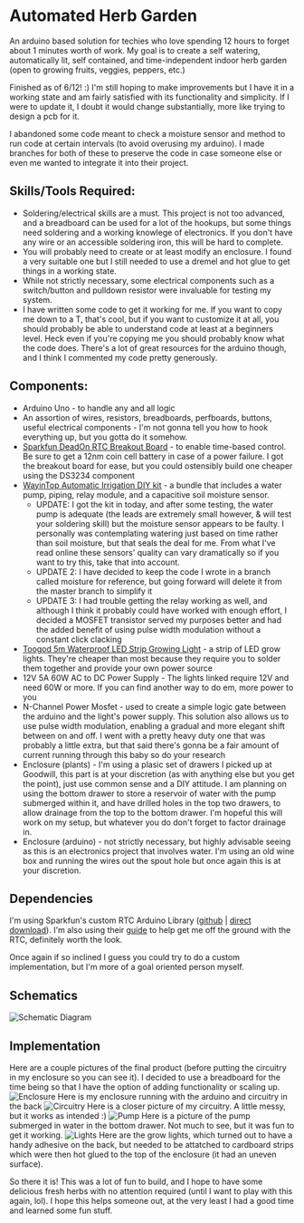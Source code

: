 # Automated Herb Garden

An arduino based solution for techies who love spending 12 hours to forget about 1 minutes worth of work. My goal is to create a self watering, automatically lit, self contained, and time-independent indoor herb garden (open to growing fruits, veggies, peppers, etc.)

Finished as of 6/12! :) I'm still hoping to make improvements but I have it in a working state and am fairly satisfied with its functionality and simplicity. If I were to update it, I doubt it would change substantially, more like trying to design a pcb for it.

I abandoned some code meant to check a moisture sensor and method to run code at certain intervals (to avoid overusing my arduino). I made branches for both of these to preserve the code in case someone else or even me wanted to integrate it into their project.

## Skills/Tools Required:
* Soldering/electrical skills are a must. This project is not too advanced, and a breadboard can be used for a lot of the hookups, but some things need soldering and a working knowlege of electronics. If you don't have any wire or an accessible soldering iron, this will be hard to complete.
* You will probably need to create or at least modify an enclosure. I found a very suitable one but I still needed to use a dremel and hot glue to get things in a working state.
* While not strictly necessary, some electrical components such as a switch/button and pulldown resistor were invaluable for testing my system.
* I have written some code to get it working for me. If you want to copy me down to a T, that's cool, but if you want to customize it at all, you should probably be able to understand code at least at a beginners level. Heck even if you're copying me you should probably know what the code does. There's a lot of great resources for the arduino though, and I think I commented my code pretty generously.

## Components:
* Arduino Uno - to handle any and all logic
* An assortion of wires, resistors, breadboards, perfboards, buttons, useful electrical components - I'm not gonna tell you how to hook everything up, but you gotta do it somehow.
* [Sparkfun DeadOn RTC Breakout Board](https://www.sparkfun.com/products/10160) - to enable time-based control. Be sure to get a 12nm coin cell battery in case of a power failure. I got the breakout board for ease, but you could ostensibly build one cheaper using the DS3234 component
* [WayinTop Automatic Irrigation DIY kit](https://www.amazon.com/dp/B07TLRYGT1/) - a bundle that includes a water pump, piping, relay module, and a capacitive soil moisture sensor.
  * UPDATE: I got the kit in today, and after some testing, the water pump is adequate (the leads are extremely small however, & will test your soldering skill) but the moisture sensor appears to be faulty. I personally was contemplating watering just based on time rather than soil moisture, but that seals the deal for me. From what I've read online these sensors' quality can vary dramatically so if you want to try this, take that into account.
  * UPDATE 2: I have decided to keep the code I wrote in a branch called moisture for reference, but going forward will delete it from the master branch to simplify it
  * UPDATE 3: I had trouble getting the relay working as well, and although I think it probably could have worked with enough effort, I decided a MOSFET transistor served my purposes better and had the added benefit of using pulse width modulation without a constant click clacking
* [Toogod 5m Waterproof LED Strip Growing Light](https://www.amazon.com/Toogod-16-4ft-Waterproof-Strip-Growing/dp/B00XHRYX2O) - a strip of LED grow lights. They're cheaper than most because they require you to solder them together and provide your own power source
* 12V 5A 60W AC to DC Power Supply - The lights linked require 12V and need 60W or more. If you can find another way to do em, more power to you
* N-Channel Power Mosfet - used to create a simple logic gate between the arduino and the light's power supply. This solution also allows us to use pulse width modulation, enabling a gradual and more elegant shift between on and off. I went with a pretty heavy duty one that was probably a little extra, but that said there's gonna be a fair amount of current running through this baby so do your research
* Enclosure (plants) - I'm using a plasic set of drawers I picked up at Goodwill, this part is at your discretion (as with anything else but you get the point), just use common sense and a DIY attitude. I am planning on using the bottom drawer to store a reservoir of water with the pump submerged within it, and have drilled holes in the top two drawers, to allow drainage from the top to the bottom drawer. I'm hopeful this will work on my setup, but whatever you do don't forget to factor drainage in.
* Enclosure (arduino) - not strictly necessary, but highly advisable seeing as this is an electronics project that involves water. I'm using an old wine box and running the wires out the spout hole but once again this is at your discretion.

## Dependencies
I'm using Sparkfun's custom RTC Arduino Library ([github](https://github.com/sparkfun/SparkFun_DS3234_RTC_Arduino_Library) | [direct download](https://github.com/sparkfun/SparkFun_DS3234_RTC_Arduino_Library/archive/master.zip)). I'm also using their [guide](https://learn.sparkfun.com/tutorials/deadon-rtc-breakout-hookup-guide) to help get me off the ground with the RTC, definitely worth the look.

Once again if so inclined I guess you could try to do a custom implementation, but I'm more of a goal oriented person myself.

## Schematics
![Schematic Diagram](https://raw.githubusercontent.com/dandrewbarlow/Automated-Herb-Garden/master/schematic.JPG)

## Implementation
Here are a couple pictures of the final product (before putting the circuitry in my enclosure so you can see it). I decided to use a breadboard for the time being so that I have the option of adding functionality or scaling up.
![Enclosure](https://raw.githubusercontent.com/dandrewbarlow/Automated-Herb-Garden/master/img/enclosure.JPG)
Here is my enclosure running with the arduino and circuitry in the back
![Circuitry](https://raw.githubusercontent.com/dandrewbarlow/Automated-Herb-Garden/master/img/circuit.JPG)
Here is a closer picture of my circuitry. A little messy, but it works as intended :)
![Pump](https://raw.githubusercontent.com/dandrewbarlow/Automated-Herb-Garden/master/img/pump.JPG)
Here is a picture of the pump submerged in water in the bottom drawer. Not much to see, but it was fun to get it working.
![Lights](https://raw.githubusercontent.com/dandrewbarlow/Automated-Herb-Garden/master/img/lights.JPG)
Here are the grow lights, which turned out to have a handy adhesive on the back, but needed to be attatched to cardboard strips which were then hot glued to the top of the enclosure (it had an uneven surface).

So there it is! This was a lot of fun to build, and I hope to have some delicious fresh herbs with no attention required (until I want to play with this again, lol). I hope this helps someone out, at the very least I had a good time and learned some fun stuff.
